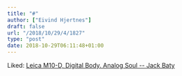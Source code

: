 ```yaml
---
title: "#"
author: ["Eivind Hjertnes"]
draft: false
url: "/2018/10/29/4/1827"
type: "post"
date: 2018-10-29T06:11:48+01:00
---
```


Liked:
[Leica
M10-D, Digital Body. Analog Soul -- Jack Baty](https://jack.baty.net/2018/leica-m10-d-digital-body-analog-soul/)
